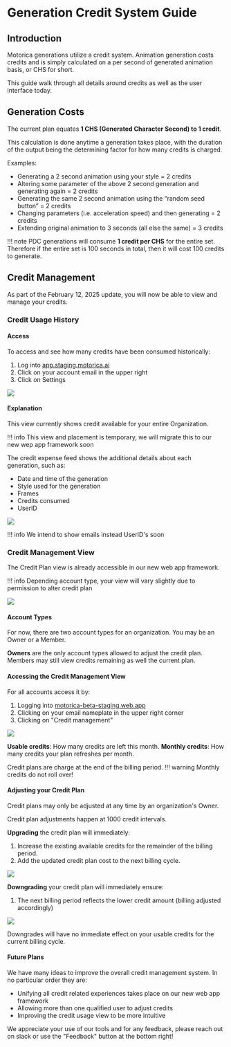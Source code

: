 # Generation Credit System Guide

## Introduction
Motorica generations utilize a credit system. Animation generation costs credits and is simply calculated on a per second of generated animation basis, or CHS for short.

This guide walk through all details around credits as well as the user interface today.

## Generation Costs
The current plan equates **1 CHS (Generated Character Second) to 1 credit**.

This calculation is done anytime a generation takes place, with the duration of the output being the determining factor for how many credits is charged.

Examples:

- Generating a 2 second animation using your style = 2 credits
- Altering some parameter of the above 2 second generation and generating again = 2 credits
- Generating the same 2 second animation using the “random seed button” = 2 credits
- Changing parameters (i.e. acceleration speed) and then generating = 2 credits
- Extending original animation to 3 seconds (all else the same) = 3 credits

!!! note
    PDC generations will consume **1 credit per CHS** for the entire set. Therefore if the entire set is 100 seconds in total, then it will cost 100 credits to generate.

## Credit Management
As part of the February 12, 2025 update, you will now be able to view and manage your credits.
### Credit Usage History
#### Access
To access and see how many credits have been consumed historically:

1. Log into [app.staging.motorica.ai](https://app.staging.motorica.ai/)
2. Click on your account email in the upper right
3. Click on Settings

![](../assets/images/cred_mgmt/cred_view_owa.png)

#### Explanation
This view currently shows credit available for your entire Organization.

!!! info
    This view and placement is temporary, we will migrate this to our new wep app framework soon

The credit expense feed shows the additional details about each generation, such as:

* Date and time of the generation
* Style used for the generation
* Frames
* Credits consumed
* UserID

![](../assets/images/cred_mgmt/transactions_owa.png)

!!! info
    We intend to show emails instead UserID's soon

### Credit Management View
The Credit Plan view is already accessible in our new web app framework.

!!! info
    Depending account type, your view will vary slightly due to permission to alter credit plan

![](../assets/images/cred_mgmt/creds_view.png)

#### Account Types
For now, there are two account types for an organization. You may be an Owner or a Member.

**Owners** are the only account types allowed to adjust the credit plan. Members may still view credits remaining as well the current plan.

#### Accessing the Credit Management View
For all accounts access it by:

1. Logging into [motorica-beta-staging.web.app](https://motorica-beta-staging.web.app/)
2. Clicking on your email nameplate in the upper right corner
3. Clicking on "Credit management"

![](../assets/images/cred_mgmt/access_creds_nwa.png)

**Usable credits**: How many credits are left this month.
**Monthly credits**: How many credits your plan refreshes per month.

Credit plans are charge at the end of the billing period.
!!! warning
    Monthly credits do not roll over!

#### Adjusting your Credit Plan
Credit plans may only be adjusted at any time by an organization's Owner.

Credit plan adjustments happen at 1000 credit intervals.

**Upgrading** the credit plan will immediately:

1. Increase the existing available credits for the remainder of the billing period.
2. Add the updated credit plan cost to the next billing cycle.

![](../assets/images/cred_mgmt/upgrade_creds.png)

**Downgrading** your credit plan will immediately ensure:

1. The next billing period reflects the lower credit amount (billing adjusted accordingly)

![](../assets/images/cred_mgmt/downgrade_creds.png)

Downgrades will have no immediate effect on your usable credits for the current billing cycle.

#### Future Plans
We have many ideas to improve the overall credit management system. In no particular order they are:

* Unifying all credit related experiences takes place on our new web app framework
* Allowing more than one qualified user to adjust credits
* Improving the credit usage view to be more intuitive

We appreciate your use of our tools and for any feedback, please reach out on slack or use the "Feedback" button at the bottom right!